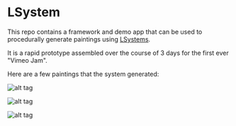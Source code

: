 # LSystem

This repo contains a framework and demo app that can be used to procedurally generate paintings using [LSystems](https://en.wikipedia.org/wiki/L-system). 

It is a rapid prototype assembled over the course of 3 days for the first ever "Vimeo Jam".

Here are a few paintings that the system generated:

![alt tag](http://alfiehanssen.com/assets/github/p34.png)

![alt tag](http://alfiehanssen.com/assets/github/p35.png)

![alt tag](http://alfiehanssen.com/assets/github/p36.png)


